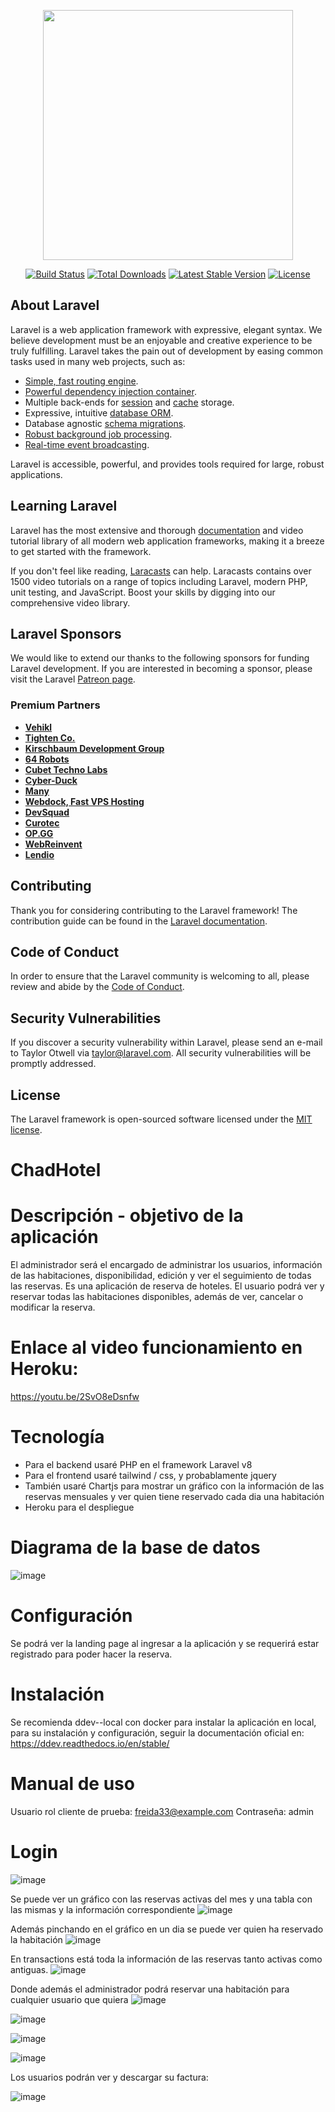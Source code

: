 <p align="center"><a href="https://laravel.com" target="_blank"><img src="https://raw.githubusercontent.com/laravel/art/master/logo-lockup/5%20SVG/2%20CMYK/1%20Full%20Color/laravel-logolockup-cmyk-red.svg" width="400"></a></p>

<p align="center">
<a href="https://travis-ci.org/laravel/framework"><img src="https://travis-ci.org/laravel/framework.svg" alt="Build Status"></a>
<a href="https://packagist.org/packages/laravel/framework"><img src="https://img.shields.io/packagist/dt/laravel/framework" alt="Total Downloads"></a>
<a href="https://packagist.org/packages/laravel/framework"><img src="https://img.shields.io/packagist/v/laravel/framework" alt="Latest Stable Version"></a>
<a href="https://packagist.org/packages/laravel/framework"><img src="https://img.shields.io/packagist/l/laravel/framework" alt="License"></a>
</p>

## About Laravel

Laravel is a web application framework with expressive, elegant syntax. We believe development must be an enjoyable and creative experience to be truly fulfilling. Laravel takes the pain out of development by easing common tasks used in many web projects, such as:

- [Simple, fast routing engine](https://laravel.com/docs/routing).
- [Powerful dependency injection container](https://laravel.com/docs/container).
- Multiple back-ends for [session](https://laravel.com/docs/session) and [cache](https://laravel.com/docs/cache) storage.
- Expressive, intuitive [database ORM](https://laravel.com/docs/eloquent).
- Database agnostic [schema migrations](https://laravel.com/docs/migrations).
- [Robust background job processing](https://laravel.com/docs/queues).
- [Real-time event broadcasting](https://laravel.com/docs/broadcasting).

Laravel is accessible, powerful, and provides tools required for large, robust applications.

## Learning Laravel

Laravel has the most extensive and thorough [documentation](https://laravel.com/docs) and video tutorial library of all modern web application frameworks, making it a breeze to get started with the framework.

If you don't feel like reading, [Laracasts](https://laracasts.com) can help. Laracasts contains over 1500 video tutorials on a range of topics including Laravel, modern PHP, unit testing, and JavaScript. Boost your skills by digging into our comprehensive video library.

## Laravel Sponsors

We would like to extend our thanks to the following sponsors for funding Laravel development. If you are interested in becoming a sponsor, please visit the Laravel [Patreon page](https://patreon.com/taylorotwell).

### Premium Partners

- **[Vehikl](https://vehikl.com/)**
- **[Tighten Co.](https://tighten.co)**
- **[Kirschbaum Development Group](https://kirschbaumdevelopment.com)**
- **[64 Robots](https://64robots.com)**
- **[Cubet Techno Labs](https://cubettech.com)**
- **[Cyber-Duck](https://cyber-duck.co.uk)**
- **[Many](https://www.many.co.uk)**
- **[Webdock, Fast VPS Hosting](https://www.webdock.io/en)**
- **[DevSquad](https://devsquad.com)**
- **[Curotec](https://www.curotec.com/services/technologies/laravel/)**
- **[OP.GG](https://op.gg)**
- **[WebReinvent](https://webreinvent.com/?utm_source=laravel&utm_medium=github&utm_campaign=patreon-sponsors)**
- **[Lendio](https://lendio.com)**

## Contributing

Thank you for considering contributing to the Laravel framework! The contribution guide can be found in the [Laravel documentation](https://laravel.com/docs/contributions).

## Code of Conduct

In order to ensure that the Laravel community is welcoming to all, please review and abide by the [Code of Conduct](https://laravel.com/docs/contributions#code-of-conduct).

## Security Vulnerabilities

If you discover a security vulnerability within Laravel, please send an e-mail to Taylor Otwell via [taylor@laravel.com](mailto:taylor@laravel.com). All security vulnerabilities will be promptly addressed.

## License

The Laravel framework is open-sourced software licensed under the [MIT license](https://opensource.org/licenses/MIT).


# ChadHotel

# Descripción - objetivo de la aplicación
El administrador será el encargado de administrar los usuarios, información de las habitaciones, disponibilidad, edición y ver el seguimiento de todas las reservas.
Es una aplicación de reserva de hoteles. El usuario podrá ver y reservar todas las habitaciones disponibles, además de ver, cancelar o modificar la reserva.

# Enlace al video funcionamiento en Heroku:
https://youtu.be/2SvO8eDsnfw

# Tecnología
- Para el backend usaré PHP en el framework Laravel v8
- Para el frontend usaré tailwind / css, y probablamente jquery
- También usaré Chartjs para mostrar un gráfico con la información de las reservas mensuales y ver quien tiene reservado cada dia una habitación
- Heroku para el despliegue

# Diagrama de la base de datos
![image](https://user-images.githubusercontent.com/91119635/175098912-8ac1aa4b-95f1-408d-ad4c-b060b59b5526.png)


# Configuración
Se podrá ver la landing page al ingresar a la aplicación  y se requerirá estar registrado para poder hacer la reserva.

# Instalación
Se recomienda ddev--local con docker para instalar la aplicación en local, para su instalación y configuración, seguir la documentación oficial en:
https://ddev.readthedocs.io/en/stable/

# Manual de uso
Usuario rol cliente de prueba: freida33@example.com
Contraseña: admin

# Login
![image](https://user-images.githubusercontent.com/91119635/175100185-3528a511-6689-4743-85d1-b2973f4f204d.png)

Se puede ver un gráfico con las reservas activas del mes y una tabla con las mismas y la información correspondiente
![image](https://user-images.githubusercontent.com/91119635/175100825-0fd3988d-7431-4eef-ab5d-8e1a7c7f0d93.png)

Además pinchando en el gráfico en un dia se puede ver quien ha reservado la habitación
![image](https://user-images.githubusercontent.com/91119635/175101305-580b220a-6838-4a43-8671-1556f8a9e20d.png)

En transactions está toda la información de las reservas tanto activas como antiguas.
![image](https://user-images.githubusercontent.com/91119635/175101427-ac0bceca-4aae-4f57-a9bc-e53716c3c9ba.png)

Donde además el administrador podrá reservar una habitación para cualquier usuario que quiera
![image](https://user-images.githubusercontent.com/91119635/175101545-a270e3b8-afea-4468-821c-ba8c4cd4a4f2.png)

![image](https://user-images.githubusercontent.com/91119635/175101602-8ab126e9-980a-495d-9f2f-1a6a069d074f.png)

![image](https://user-images.githubusercontent.com/91119635/175101667-15f70d22-e7c0-4675-a20b-fcdc6c8d6215.png)

![image](https://user-images.githubusercontent.com/91119635/175101706-9d9492c5-7c19-4bff-9978-792d309e9c30.png)

Los usuarios podrán ver y descargar su factura:

![image](https://user-images.githubusercontent.com/91119635/175101786-0150bfed-3c31-44b6-b543-f2abab0c57fd.png)




